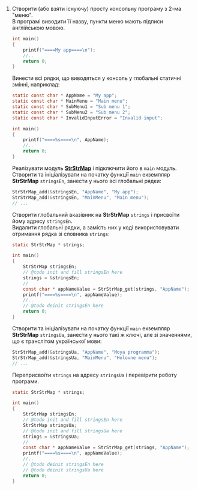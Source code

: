 1. Створити (або взяти існуючу) просту консольну програму з 2-ма "меню".  
    В програмі виводити її назву, пункти меню мають підписи англійською мовою. 
    ```c
    int main()
    {
        printf("====My app====\n");
        //..
        return 0;
    }
    ```
    Винести всі рядки, що виводяться у консоль у глобальні статичні змінні, наприклад:
    ```c
    static const char * AppName = "My app";
    static const char * MainMenu = "Main menu";
    static const char * SubMenu1 = "Sub menu 1";
    static const char * SubMenu2 = "Sub menu 2";
    static const char * InvalidInputError = "Invalid input";
    
    int main()
    {
        printf("====%s====\n", AppName);
        //..
        return 0;
    }
    ```
    Реалізувати модуль [**StrStrMap**][strstrmap-int] і підключити його в `main` модуль.  
    Створити та ініціалізувати на початку функції `main` екземпляр **StrStrMap** `stringsEn`, занести у нього всі глобальні рядки:
    ```c
    StrStrMap_add(&stringsEn, "AppName", "My app");
    StrStrMap_add(&stringsEn, "MainMenu", "Main menu");
    // ...
    ```
    Створити глобальний вказівник на **StrStrMap** `strings` і присвоїти йому адресу `stringsEn`.   
    Видалити глобальні рядки, а замість них у коді використовувати отримання рядка зі словника `strings`:
    ```c
    static StrStrMap * strings;
    
    int main()
    {
        StrStrMap stringsEn;
        // @todo init and fill stringsEn here
        strings = &stringsEn;
        //
        const char * appNameValue = StrStrMap_get(strings, "AppName");
        printf("====%s====\n", appNameValue);
        //..
        // @todo deinit stringsEn here
        return 0;
    }
    ```
    Створити та ініціалізувати на початку функції `main` екземпляр **StrStrMap** `stringsUa`, занести у нього такі ж ключі, але зі значеннями, що є транслітом української мови:
    ```c
    StrStrMap_add(&stringsUa, "AppName", "Moya programma");
    StrStrMap_add(&stringsUa, "MainMenu", "Holovne menu");
    // ...
    ```
    Переприсвоїти `strings` на адресу `stringsUa` і перевірити роботу програми.
    
    ```c
    static StrStrMap * strings;
    
    int main()
    {
        StrStrMap stringsEn;
        // @todo init and fill stringsEn here
        StrStrMap stringsUa;
        // @todo init and fill stringsUa here
        strings = &stringsUa;
        //
        const char * appNameValue = StrStrMap_get(strings, "AppName");
        printf("====%s====\n", appNameValue);
        //..
        // @todo deinit stringsEn here
        // @todo deinit stringsUa here
        return 0;
    }
    ```
    
    [strstrmap-int]: https://docs.google.com/presentation/d/18PQX143prl8iTkqzjQM7h1_GZQ1swnf17oQ0TLarKpw/edit#slide=id.g50ad2596a1_4_0
